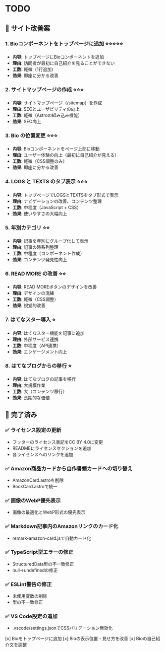# TODO

## 🎯 サイト改善案

### 1. Bioコンポーネントをトップページに追加 ⭐⭐⭐⭐⭐
- **内容**: トップページにBioコンポーネントを追加
- **理由**: 訪問者が最初に自己紹介を見ることができない
- **工数**: 軽微（1行追加）
- **効果**: 即座に分かる改善

### 2. サイトマップページの作成 ⭐⭐⭐
- **内容**: サイトマップページ（/sitemap）を作成
- **理由**: SEOとユーザビリティの向上
- **工数**: 軽微（Astroの組み込み機能）
- **効果**: SEO向上

### 3. Bio の位置変更 ⭐⭐⭐
- **内容**: Bioコンポーネントをページ上部に移動
- **理由**: ユーザー体験の向上（最初に自己紹介が見える）
- **工数**: 軽微（CSS調整のみ）
- **効果**: 即座に分かる改善

### 4. LOGS と TEXTS のタブ表示 ⭐⭐⭐
- **内容**: トップページでLOGSとTEXTSをタブ形式で表示
- **理由**: ナビゲーションの改善、コンテンツ整理
- **工数**: 中程度（JavaScript + CSS）
- **効果**: 使いやすさの大幅向上

### 5. 年別カテゴリ ⭐⭐
- **内容**: 記事を年別にグループ化して表示
- **理由**: 記事の時系列整理
- **工数**: 中程度（コンポーネント作成）
- **効果**: コンテンツ発見性向上

### 6. READ MORE の改善 ⭐⭐
- **内容**: READ MOREボタンのデザインを改善
- **理由**: デザインの洗練
- **工数**: 軽微（CSS調整）
- **効果**: 視覚的改善

### 7. はてなスター導入 ⭐
- **内容**: はてなスター機能を記事に追加
- **理由**: 外部サービス連携
- **工数**: 中程度（API連携）
- **効果**: エンゲージメント向上

### 8. はてなブログからの移行 ⭐
- **内容**: はてなブログの記事を移行
- **理由**: 大規模作業
- **工数**: 大（コンテンツ移行）
- **効果**: 長期的な価値

## 📝 完了済み

### ✅ ライセンス設定の更新
- フッターのライセンス表記をCC BY 4.0に変更
- READMEにライセンスセクションを追加
- 各ライセンスへのリンクを追加

### ✅ Amazon商品カードから自作書籍カードへの切り替え
- AmazonCard.astroを削除
- BookCard.astroで統一

### ✅ 画像のWebP優先表示
- 画像の最適化とWebP形式の優先表示

### ✅ Markdown記事内のAmazonリンクのカード化
- remark-amazon-card.jsで自動カード化

### ✅ TypeScript型エラーの修正
- StructuredData型の不一致修正
- null→undefinedの修正

### ✅ ESLint警告の修正
- 未使用変数の削除
- 型の不一致修正

### ✅ VS Code設定の追加
- .vscode/settings.jsonでCSSバリデーション無効化

[x] Bioをトップページに追加
[x] Bioの表示位置・見せ方を改善
[x] Bioの自己紹介文を調整 